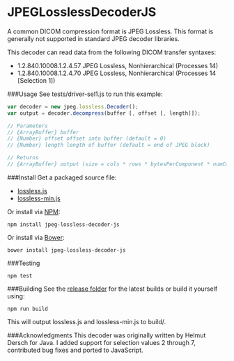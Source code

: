 JPEGLosslessDecoderJS
=====
A common DICOM compression format is JPEG Lossless.  This format is generally not supported in standard JPEG decoder libraries. 

This decoder can read data from the following DICOM transfer syntaxes:

- 1.2.840.10008.1.2.4.57    JPEG Lossless, Nonhierarchical (Processes 14)
- 1.2.840.10008.1.2.4.70    JPEG Lossless, Nonhierarchical (Processes 14 [Selection 1])

###Usage
See tests/driver-sel1.js to run this example:

```javascript
var decoder = new jpeg.lossless.Decoder();
var output = decoder.decompress(buffer [, offset [, length]]);

// Parameters
// {ArrayBuffer} buffer
// {Number} offset offset into buffer (default = 0)
// {Number} length length of buffer (default = end of JPEG block)

// Returns
// {ArrayBuffer} output (size = cols * rows * bytesPerComponent * numComponents)
```

###Install
Get a packaged source file:

* [lossless.js](https://raw.githubusercontent.com/rii-mango/JPEGLosslessDecoderJS/master/release/current/lossless.js)
* [lossless-min.js](https://raw.githubusercontent.com/rii-mango/JPEGLosslessDecoderJS/master/release/current/lossless-min.js)

Or install via [NPM](https://www.npmjs.com/):

```
npm install jpeg-lossless-decoder-js
```

Or install via [Bower](http://bower.io/):

```
bower install jpeg-lossless-decoder-js
```

###Testing
```
npm test
```

###Building
See the [release folder](https://github.com/rii-mango/JPEGLosslessDecoderJS/tree/master/release) for the latest builds or build it yourself using:
```
npm run build
```
This will output lossless.js and lossless-min.js to build/.

###Acknowledgments
This decoder was originally written by Helmut Dersch for Java.  I added support for selection values 2 through 7, contributed bug fixes and ported to JavaScript.
